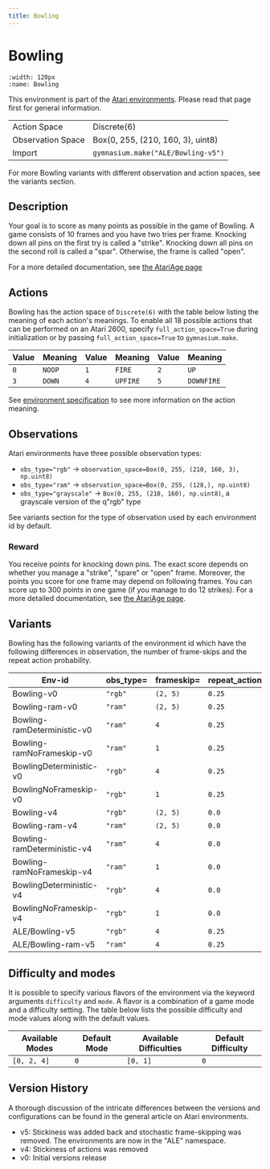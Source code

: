 ```yaml
---
title: Bowling
---
```


# Bowling

```{figure} ../../_static/videos/environments/bowling.gif
:width: 120px
:name: Bowling
```

This environment is part of the <a href='..'>Atari environments</a>. Please read that page first for general information.

|                   |                                    |
|-------------------|------------------------------------|
| Action Space      | Discrete(6)                        |
| Observation Space | Box(0, 255, (210, 160, 3), uint8)  |
| Import            | `gymnasium.make("ALE/Bowling-v5")` |

For more Bowling variants with different observation and action spaces, see the variants section.

## Description

Your goal is to score as many points as possible in the game of Bowling. A game consists of 10 frames and you have two tries per frame. Knocking down all pins on the first try is called a "strike". Knocking down all pins on the second roll is called a "spar". Otherwise, the frame is called "open".

For a more detailed documentation, see [the AtariAge page](https://atariage.com/manual_html_page.php?SoftwareID=879)

## Actions

Bowling has the action space of `Discrete(6)` with the table below listing the meaning of each action's meanings.
To enable all 18 possible actions that can be performed on an Atari 2600, specify `full_action_space=True` during
initialization or by passing `full_action_space=True` to `gymnasium.make`.

| Value   | Meaning   | Value   | Meaning   | Value   | Meaning    |
|---------|-----------|---------|-----------|---------|------------|
| `0`     | `NOOP`    | `1`     | `FIRE`    | `2`     | `UP`       |
| `3`     | `DOWN`    | `4`     | `UPFIRE`  | `5`     | `DOWNFIRE` |

See [environment specification](../env-spec) to see more information on the action meaning.

## Observations

Atari environments have three possible observation types:

- `obs_type="rgb"` -> `observation_space=Box(0, 255, (210, 160, 3), np.uint8)`
- `obs_type="ram"` -> `observation_space=Box(0, 255, (128,), np.uint8)`
- `obs_type="grayscale"` -> `Box(0, 255, (210, 160), np.uint8)`, a grayscale version of the q"rgb" type

See variants section for the type of observation used by each environment id by default.

### Reward
        
You receive points for knocking down pins. The exact score depends on whether you manage a "strike", "spare" or "open" frame. Moreover, the points you score for one frame may depend on following frames. You can score up to 300 points in one game (if you manage to do 12 strikes). For a more detailed documentation, see [the AtariAge page](https://atariage.com/manual_html_page.php?SoftwareID=879).

## Variants

Bowling has the following variants of the environment id which have the following differences in observation,
the number of frame-skips and the repeat action probability.

| Env-id                      | obs_type=   | frameskip=   | repeat_action_probability=   |
|-----------------------------|-------------|--------------|------------------------------|
| Bowling-v0                  | `"rgb"`     | `(2, 5)`     | `0.25`                       |
| Bowling-ram-v0              | `"ram"`     | `(2, 5)`     | `0.25`                       |
| Bowling-ramDeterministic-v0 | `"ram"`     | `4`          | `0.25`                       |
| Bowling-ramNoFrameskip-v0   | `"ram"`     | `1`          | `0.25`                       |
| BowlingDeterministic-v0     | `"rgb"`     | `4`          | `0.25`                       |
| BowlingNoFrameskip-v0       | `"rgb"`     | `1`          | `0.25`                       |
| Bowling-v4                  | `"rgb"`     | `(2, 5)`     | `0.0`                        |
| Bowling-ram-v4              | `"ram"`     | `(2, 5)`     | `0.0`                        |
| Bowling-ramDeterministic-v4 | `"ram"`     | `4`          | `0.0`                        |
| Bowling-ramNoFrameskip-v4   | `"ram"`     | `1`          | `0.0`                        |
| BowlingDeterministic-v4     | `"rgb"`     | `4`          | `0.0`                        |
| BowlingNoFrameskip-v4       | `"rgb"`     | `1`          | `0.0`                        |
| ALE/Bowling-v5              | `"rgb"`     | `4`          | `0.25`                       |
| ALE/Bowling-ram-v5          | `"ram"`     | `4`          | `0.25`                       |

## Difficulty and modes

It is possible to specify various flavors of the environment via the keyword arguments `difficulty` and `mode`.
A flavor is a combination of a game mode and a difficulty setting. The table below lists the possible difficulty and mode values
along with the default values.

| Available Modes   | Default Mode   | Available Difficulties   | Default Difficulty   |
|-------------------|----------------|--------------------------|----------------------|
| `[0, 2, 4]`       | `0`            | `[0, 1]`                 | `0`                  |

## Version History

A thorough discussion of the intricate differences between the versions and configurations can be found in the general article on Atari environments.

* v5: Stickiness was added back and stochastic frame-skipping was removed. The environments are now in the "ALE" namespace.
* v4: Stickiness of actions was removed
* v0: Initial versions release
